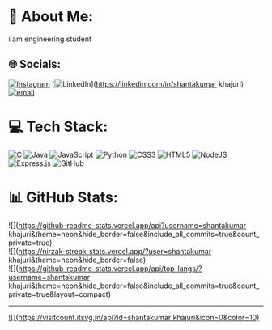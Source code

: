 # 💫 About Me:
i am engineering student<br>


## 🌐 Socials:
[![Instagram](https://img.shields.io/badge/Instagram-%23E4405F.svg?logo=Instagram&logoColor=white)](https://instagram.com/shantu_khajuri) [![LinkedIn](https://img.shields.io/badge/LinkedIn-%230077B5.svg?logo=linkedin&logoColor=white)](https://linkedin.com/in/shantakumar khajuri) [![email](https://img.shields.io/badge/Email-D14836?logo=gmail&logoColor=white)](mailto:shantakumarskhajuri@gmail.com) 

# 💻 Tech Stack:
![C](https://img.shields.io/badge/c-%2300599C.svg?style=flat-square&logo=c&logoColor=white) ![Java](https://img.shields.io/badge/java-%23ED8B00.svg?style=flat-square&logo=openjdk&logoColor=white) ![JavaScript](https://img.shields.io/badge/javascript-%23323330.svg?style=flat-square&logo=javascript&logoColor=%23F7DF1E) ![Python](https://img.shields.io/badge/python-3670A0?style=flat-square&logo=python&logoColor=ffdd54) ![CSS3](https://img.shields.io/badge/css3-%231572B6.svg?style=flat-square&logo=css3&logoColor=white) ![HTML5](https://img.shields.io/badge/html5-%23E34F26.svg?style=flat-square&logo=html5&logoColor=white) ![NodeJS](https://img.shields.io/badge/node.js-6DA55F?style=flat-square&logo=node.js&logoColor=white) ![Express.js](https://img.shields.io/badge/express.js-%23404d59.svg?style=flat-square&logo=express&logoColor=%2361DAFB) ![GitHub](https://img.shields.io/badge/github-%23121011.svg?style=flat-square&logo=github&logoColor=white)
# 📊 GitHub Stats:
![](https://github-readme-stats.vercel.app/api?username=shantakumar khajuri&theme=neon&hide_border=false&include_all_commits=true&count_private=true)<br/>
![](https://nirzak-streak-stats.vercel.app/?user=shantakumar khajuri&theme=neon&hide_border=false)<br/>
![](https://github-readme-stats.vercel.app/api/top-langs/?username=shantakumar khajuri&theme=neon&hide_border=false&include_all_commits=true&count_private=true&layout=compact)

---
[![](https://visitcount.itsvg.in/api?id=shantakumar khajuri&icon=0&color=10)](https://visitcount.itsvg.in)

<!-- Proudly created with GPRM ( https://gprm.itsvg.in ) -->
